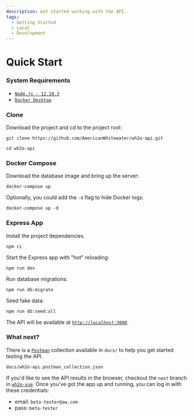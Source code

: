 ```yaml
---
description: Get started working with the API.
tags: 
  - Getting Started
  - Local
  - Development
---
```


# Quick Start

### System Requirements 

- [`Node.js - 12.18.3`](https://nodejs.org/en/)
- [`Docker Desktop`](https://www.docker.com/products/docker-desktop)

### Clone

Download the project and cd to the project root:

```
git clone https://github.com/AmericanWhitewater/wh2o-api.git 
```

```
cd wh2o-api
```

### Docker Compose

Download the database image and bring up the server:

```
docker-compose up
```

Optionally, you could add the `-d` flag to hide Docker logs:

```
docker-compose up -d
```

### Express App

Install the project dependencies.

```
npm ci
```

Start the Express app with "hot" reloading: 

```
npm run dev
```

Run database migrations:

```
npm run db:migrate
```

Seed fake data: 

```
npm run db:seed:all
```

The API will be available at [`http://localhost:3000`](http://localhost:3000).

### What next?

There is a [`Postman`](https://www.postman.com/) collection available in `docs/` to help you get started testing the API.

```
docs/wh2o-api.postman_collection.json
```

If you'd like to see the API results in the browser, checkout the `next` branch in [`wh2o-vue`](https://github.com/AmericanWhitewater/wh2o-vue). Once you've got the app up and running, you can log in with these credentials:

- email: `beta-tester@aw.com`
- pass: `beta-tester`

